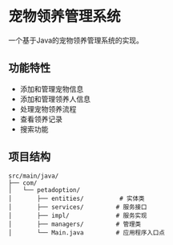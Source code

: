 # 宠物领养管理系统

一个基于Java的宠物领养管理系统的实现。

## 功能特性
- 添加和管理宠物信息
- 添加和管理领养人信息
- 处理宠物领养流程
- 查看领养记录
- 搜索功能

## 项目结构
```
src/main/java/
├── com/
│   └── petadoption/
│       ├── entities/          # 实体类
│       ├── services/         # 服务接口
│       ├── impl/             # 服务实现
│       ├── managers/         # 管理类
│       └── Main.java         # 应用程序入口点
```
